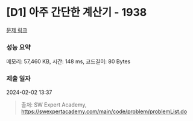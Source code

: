 # [D1] 아주 간단한 계산기 - 1938 

[문제 링크](https://swexpertacademy.com/main/code/problem/problemDetail.do?contestProbId=AV5PjsYKAMIDFAUq) 

### 성능 요약

메모리: 57,460 KB, 시간: 148 ms, 코드길이: 80 Bytes

### 제출 일자

2024-02-02 13:37



> 출처: SW Expert Academy, https://swexpertacademy.com/main/code/problem/problemList.do